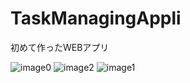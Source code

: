 # TaskManagingAppli

初めて作ったWEBアプリ

![image0](https://user-images.githubusercontent.com/89618972/139486862-7c89d23c-65c7-4416-be7e-867fd288e3be.jpg)
![image2](https://user-images.githubusercontent.com/89618972/139486875-6fb466d9-1beb-44d1-a056-8a729bb2ffb9.jpg)
![image1](https://user-images.githubusercontent.com/89618972/139486885-c7836faa-0df1-4a30-bd07-d8a886315c2c.jpg)

